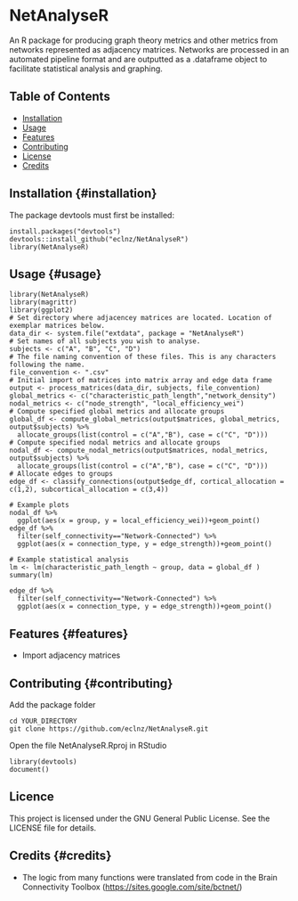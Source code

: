 # NetAnalyseR

An R package for producing graph theory metrics and other metrics from networks represented as adjacency matrices. Networks are processed in an automated pipeline format and are outputted as a .dataframe object to facilitate statistical analysis and graphing.

## Table of Contents

-   [Installation](#installation)
-   [Usage](#usage)
-   [Features](#features)
-   [Contributing](#contributing)
-   [License](#license)
-   [Credits](#credits)

## Installation {#installation}

The package devtools must first be installed:

```{R}
install.packages("devtools")
devtools::install_github("eclnz/NetAnalyseR")
library(NetAnalyseR)
```

## Usage {#usage}

```{R}
library(NetAnalyseR)
library(magrittr)
library(ggplot2)
# Set directory where adjacencey matrices are located. Location of exemplar matrices below. 
data_dir <- system.file("extdata", package = "NetAnalyseR")
# Set names of all subjects you wish to analyse. 
subjects <- c("A", "B", "C", "D")
# The file naming convention of these files. This is any characters following the name. 
file_convention <- ".csv"
# Initial import of matrices into matrix array and edge data frame
output <- process_matrices(data_dir, subjects, file_convention)
global_metrics <- c("characteristic_path_length","network_density")
nodal_metrics <- c("node_strength", "local_efficiency_wei")
# Compute specified global metrics and allocate groups
global_df <- compute_global_metrics(output$matrices, global_metrics, output$subjects) %>% 
  allocate_groups(list(control = c("A","B"), case = c("C", "D")))
# Compute specified nodal metrics and allocate groups
nodal_df <- compute_nodal_metrics(output$matrices, nodal_metrics, output$subjects) %>% 
  allocate_groups(list(control = c("A","B"), case = c("C", "D")))
# Allocate edges to groups
edge_df <- classify_connections(output$edge_df, cortical_allocation = c(1,2), subcortical_allocation = c(3,4))

# Example plots
nodal_df %>% 
  ggplot(aes(x = group, y = local_efficiency_wei))+geom_point()
edge_df %>% 
  filter(self_connectivity=="Network-Connected") %>% 
  ggplot(aes(x = connection_type, y = edge_strength))+geom_point()

# Example statistical analysis
lm <- lm(characteristic_path_length ~ group, data = global_df )
summary(lm)

edge_df %>% 
  filter(self_connectivity=="Network-Connected") %>% 
  ggplot(aes(x = connection_type, y = edge_strength))+geom_point()

```

## Features {#features}

-   Import adjacency matrices

## Contributing {#contributing}

Add the package folder

```{bash}
cd YOUR_DIRECTORY
git clone https://github.com/eclnz/NetAnalyseR.git
```

Open the file NetAnalyseR.Rproj in RStudio

```{R}
library(devtools)
document()
```

## Licence

This project is licensed under the GNU General Public License. See the LICENSE file for details.

## Credits {#credits}

-   The logic from many functions were translated from code in the Brain Connectivity Toolbox (<https://sites.google.com/site/bctnet/>)
